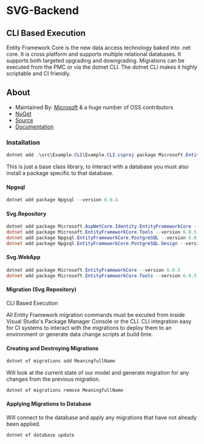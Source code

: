 # SVG-Backend


## CLI Based Execution

Entity Framework Core is the new data access technology baked into .net core. It is cross platform and supports multiple relational databases. It supports both targeted upgrading and downgrading. Migrations can be executed from the PMC or via the dotnet CLI. The dotnet CLI makes it highly scriptable and CI friendly.

## About

- Maintained By: [Microsoft](https://github.com/aspnet/EntityFramework/graphs/contributors) & a huge number of OSS contributors
- [NuGet](https://www.nuget.org/packages/Microsoft.EntityFrameworkCore/)
- [Source](https://github.com/aspnet/EntityFramework)
- [Documentation](https://docs.microsoft.com/en-us/ef/)


### Installation

```powershell
dotnet add .\src\Example.CLI\Example.CLI.csproj package Microsoft.EntityFrameworkCore
```

This is just a base class library, to interact with a database you must also install a package specific to that database.

#### Npgsql

```powershell
dotnet add package Npgsql --version 6.0.4
```

#### Svg.Repository
```powershell
dotnet add package Microsoft.AspNetCore.Identity.EntityFrameworkCore --version 6.0.5
dotnet add package Microsoft.EntityFrameworkCore.Tools --version 6.0.5
dotnet add package Npgsql.EntityFrameworkCore.PostgreSQL --version 6.0.4
dotnet add package Npgsql.EntityFrameworkCore.PostgreSQL.Design --version 1.1.0
```

#### Svg.WebApp
```powershell
dotnet add package Microsoft.EntityFrameworkCore --version 6.0.5
dotnet add package Microsoft.EntityFrameworkCore.Tools --version 6.0.5
```

#### Migration (Svg.Repository)
CLI Based Execution

All Entity Framework migration commands must be excuted from inside Visual Studio's Package Manager Console or the CLI. CLI integration easy for CI systems to interact with the migrations to deploy them to an environment or generate data change scripts at build time.

#### Creating and Destroying Migrations
```powershell
dotnet ef migrations add MeaningfullName
```
Will look at the current state of our model and generate migration for any changes from the previous migration.
```powershell
dotnet ef migrations remove MeaningfullName
```

#### Applying Migrations to Database
Will connect to the database and apply any migrations that have not already been applied.

```powershell
dotnet ef database update
```




